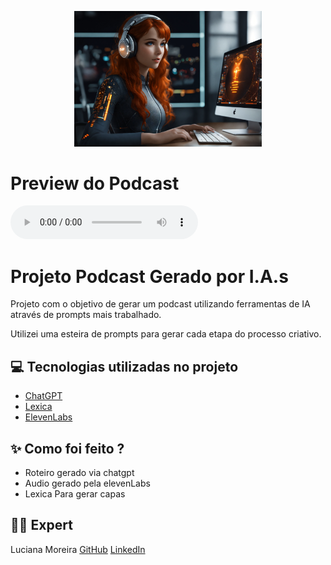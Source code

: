 <p align="center">
<img 
    src="./assets/podcaster.png"
    width="300"
/>
</p>

<h1>Preview do Podcast</h1>
<audio controls>
    <source src="output/podcast.mp3" type="audio/mp3">
    Seu navegador não suporta o elemento de áudio.
</audio>


# Projeto Podcast Gerado por I.A.s


Projeto com o objetivo de gerar um podcast utilizando ferramentas de IA através de prompts mais trabalhado.

Utilizei uma esteira de prompts para gerar cada etapa do processo criativo.

## 💻 Tecnologias utilizadas no projeto

- [ChatGPT](https://chat.openai.com/) 
- [Lexica](https://lexica.art/)
- [ElevenLabs](https://beta.elevenlabs.io/)

## ✨ Como foi feito ?

- Roteiro gerado via chatgpt
- Audio gerado pela elevenLabs
- Lexica Para gerar capas


## 👨‍💻 Expert

<p>
     <p>Luciana Moreira
        <a href="https://github.com/lucianatr/">GitHub</a>
        <a href="https://www.linkedin.com/in/luciana-fernandes-moreira-75844152/">LinkedIn</a>
    </p>
</p>
